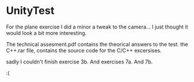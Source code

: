 # UnityTest

For the plane exercise I did a minor a tweak to the camera... I just thought it would look a bit more interesting.

The technical assesment.pdf contains the theorical answers to the test. the C++.rar file, contains the source code for the C/C++ excersises.

sadly I couldn't finish exercise 3b. And exercises 7a. And 7b. 

:(
